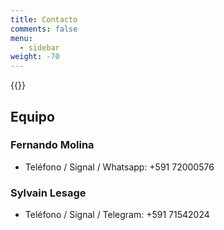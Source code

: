 ```yaml
---
title: Contacto
comments: false
menu:
  - sidebar
weight: -70
---
```


{{<contactos>}}

## Equipo

### Fernando Molina

- Teléfono / Signal / Whatsapp: +591 72000576

### Sylvain Lesage

- Teléfono / Signal / Telegram: +591 71542024

